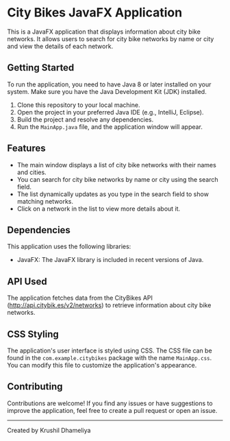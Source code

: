 # City Bikes JavaFX Application

This is a JavaFX application that displays information about city bike networks. It allows users to search for city bike networks by name or city and view the details of each network.

## Getting Started

To run the application, you need to have Java 8 or later installed on your system. Make sure you have the Java Development Kit (JDK) installed.

1. Clone this repository to your local machine.
2. Open the project in your preferred Java IDE (e.g., IntelliJ, Eclipse).
3. Build the project and resolve any dependencies.
4. Run the `MainApp.java` file, and the application window will appear.

## Features

- The main window displays a list of city bike networks with their names and cities.
- You can search for city bike networks by name or city using the search field.
- The list dynamically updates as you type in the search field to show matching networks.
- Click on a network in the list to view more details about it.

## Dependencies

This application uses the following libraries:

- JavaFX: The JavaFX library is included in recent versions of Java.

## API Used

The application fetches data from the CityBikes API (http://api.citybik.es/v2/networks) to retrieve information about city bike networks.

## CSS Styling

The application's user interface is styled using CSS. The CSS file can be found in the `com.example.citybikes` package with the name `MainApp.css`. You can modify this file to customize the application's appearance.

## Contributing

Contributions are welcome! If you find any issues or have suggestions to improve the application, feel free to create a pull request or open an issue.

---
Created by Krushil Dhameliya
